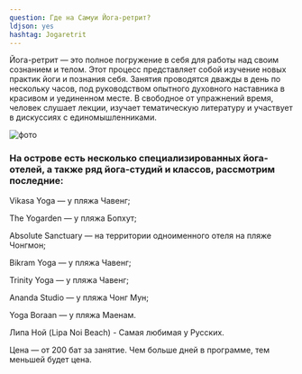 ```yaml
---
question: Где на Самуи Йога-ретрит?
ldjson: yes
hashtag: Jogaretrit
---
```


Йога-ретрит — это полное погружение в себя для работы над своим сознанием и телом. Этот процесс представляет собой изучение новых практик йоги и познания себя. Занятия проводятся дважды в день по нескольку часов, под руководством опытного духовного наставника в красивом и уединенном месте. В свободное от упражнений время, человек слушает лекции, изучает тематическую литературу и участвует в дискуссиях с единомышленниками.

![фото](https://samuifaq.ru/assets/eogaretrit.jpg)

### На острове есть несколько специализированных йога-отелей, а также ряд йога-студий и классов, рассмотрим последние:

Vikasa Yoga — у пляжа Чавенг;

The Yogarden — у пляжа Бопхут;

Absolute Sanctuary — на территории одноименного отеля на пляже Чонгмон;

Bikram Yoga — у пляжа Чавенг;

Trinity Yoga — у пляжа Чавенг;

Ananda Studio — у пляжа Чонг Мун;

Yoga Boraan — у пляжа Маенам.

Липа Ной (Lipa Noi Beach) - Самая любимая у Русских.

Цена — от 200 бат за занятие. Чем больше дней в программе, тем меньшей будет цена.
